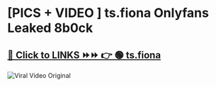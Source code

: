 
 # [PICS + VIDEO ] ts.fiona Onlyfans Leaked 8b0ck

## <h2><a href="https://clipsfans.com/ts.fiona&ref=git">🔗 Click to LINKS ⏩⏩ 👉 🟢 ts.fiona </a></h2>

<a href="https://clipsfans.com/ts.fiona&ref=git" rel="nofollow" data-target="animated-image.originalLink"><img src="https://i.ibb.co.com/xMMVF88/686577567.gif" alt="Viral Video Original" style="max-width: 100%; display: inline-block;" data-target="animated-image.originalImage"></a>

